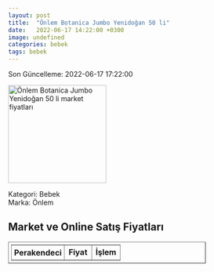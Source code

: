 ```yaml
---
layout: post
title:  "Önlem Botanica Jumbo Yenidoğan 50 li"
date:   2022-06-17 14:22:00 +0300
image: undefined
categories: bebek
tags: bebek
---
```


Son Güncelleme: 2022-06-17 17:22:00

<img src="undefined" width="200" alt="Önlem Botanica Jumbo Yenidoğan 50 li market fiyatları" />

Kategori: Bebek
<br />
Marka: Önlem

<h2>Market ve Online Satış Fiyatları</h2>

<table border="1" style="padding: 5px;width:80%;">
  <tr>
    <td style="padding: 5px;"><strong>Perakendeci</strong></td>
    <td><strong>Fiyat</strong></td>
    <td><strong>İşlem</strong></td>
  </tr>
  
</table>
